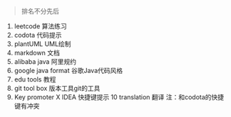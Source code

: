 
> 排名不分先后

1. leetcode 算法练习
2. codota 代码提示
3. plantUML UML绘制
4. markdown 文档
5. alibaba java 阿里规约
6. google java format 谷歌Java代码风格
7. edu tools 教程
8. git tool box  版本工具git的工具
9. Key promoter X IDEA 快捷键提示
10 translation 翻译 注：和codota的快捷键有冲突